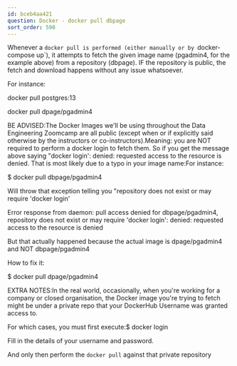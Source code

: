 ```yaml
---
id: bceb4aa421
question: Docker - docker pull dbpage
sort_order: 590
---
```


Whenever a `docker pull is performed (either manually or by `docker-compose up`), it attempts to fetch the given image name (pgadmin4, for the example above) from a repository (dbpage). IF the repository is public, the fetch and download happens without any issue whatsoever.

For instance:

docker pull postgres:13

docker pull dpage/pgadmin4

BE ADVISED:The Docker Images we'll be using throughout the Data Engineering Zoomcamp are all public (except when or if explicitly said otherwise by the instructors or co-instructors).Meaning: you are NOT required to perform a docker login to fetch them. So if you get the message above saying "docker login': denied: requested access to the resource is denied. That is most likely due to a typo in your image name:For instance:

$ docker pull dbpage/pgadmin4

Will throw that exception telling you "repository does not exist or may require 'docker login'

Error response from daemon: pull access denied for dbpage/pgadmin4, repository does not exist or may require 'docker login': denied: requested access to the resource is denied

But that actually happened because the actual image is dpage/pgadmin4 and NOT dbpage/pgadmin4

How to fix it:

$ docker pull dpage/pgadmin4

EXTRA NOTES:In the real world, occasionally, when you're working for a company or closed organisation, the Docker image you're trying to fetch might be under a private repo that your DockerHub Username was granted access to.

For which cases, you must first execute:$ docker login

Fill in the details of your username and password.

And only then perform the `docker pull` against that private repository

